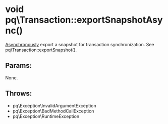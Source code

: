 # void pq\Transaction::exportSnapshotAsync()

[Asynchronously](pq/Connection/:%20Asynchronous%20Usage) export a snapshot for transaction synchronization.
See pq\Transaction::exportSnapshot().

## Params:

None.

## Throws:

* pq\Exception\InvalidArgumentException
* pq\Exception\BadMethodCallException
* pq\Exception\RuntimeException
